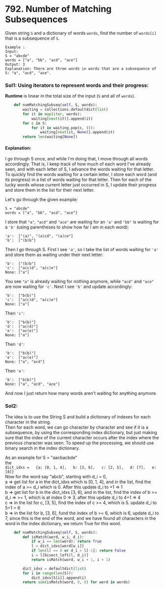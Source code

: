 # 792. Number of Matching Subsequences

Given string `S` and a dictionary of words `words`, find the number of `words[i]` that is a subsequence of `S`.

```text
Example :
Input: 
S = "abcde"
words = ["a", "bb", "acd", "ace"]
Output: 3
Explanation: There are three words in words that are a subsequence of S: "a", "acd", "ace".
```

### Sol1: Using iterators to represent words and their progress:

**Runtime** is linear in the total size of the input \(`S` and all of `words`\).

```python
    def numMatchingSubseq(self, S, words):
        waiting = collections.defaultdict(list)
        for it in map(iter, words):
            waiting[next(it)].append(it)
        for c in S:
            for it in waiting.pop(c, ()):
                waiting[next(it, None)].append(it)
        return len(waiting[None])
```

#### Explanation:

I go through S once, and while I'm doing that, I move through all words accordingly. That is, I keep track of how much of each word I've already seen, and with each letter of S, I advance the words waiting for that letter. To quickly find the words waiting for a certain letter, I store each word \(and its progress\) in a list of words waiting for that letter. Then for each of the lucky words whose current letter just occurred in S, I update their progress and store them in the list for their next letter.

Let's go through the given example:

```text
S = "abcde"
words = ["a", "bb", "acd", "ace"]
```

I store that `"a"`, `"acd"` and `"ace"` are waiting for an `'a'` and `"bb"` is waiting for a `'b'` \(using parentheses to show how far I am in each word\):

```text
'a':  ["(a)", "(a)cd", "(a)ce"]
'b':  ["(b)b"]
```

Then I go through S. First I see `'a'`, so I take the list of words waiting for `'a'` and store them as waiting under their next letter:

```text
'b':  ["(b)b"]
'c':  ["a(c)d", "a(c)e"]
None: ["a"]
```

You see `"a"` is already waiting for nothing anymore, while `"acd"` and `"ace"` are now waiting for `'c'`. Next I see `'b'` and update accordingly:

```text
'b':  ["b(b)"]
'c':  ["a(c)d", "a(c)e"]
None: ["a"]
```

Then `'c'`:

```text
'b':  ["b(b)"]
'd':  ["ac(d)"]
'e':  ["ac(e)"]
None: ["a"]
```

Then `'d'`:

```text
'b':  ["b(b)"]
'e':  ["ac(e)"]
None: ["a", "acd"]
```

Then `'e'`:

```text
'b':  ["b(b)"]
None: ["a", "acd", "ace"]
```

And now I just return how many words aren't waiting for anything anymore.

### Sol2:

The idea is to use the String S and build a dictionary of indexes for each character in the string.  
Then for each word, we can go character by character and see if it is a subsequence, by using the corresponding index dictionary, but just making sure that the index of the current character occurs after the index where the previous character was seen. To speed up the processing, we should use binary search in the index dictionary.

As an example for S = "aacbacbde"  
the  
`dict_idxs =  
{a: [0, 1, 4],  
b: [3, 6],  
c: [2, 5],  
d: [7],  
e: [8]}`  
Now for the word say "abcb", starting with d\_i = 0,  
a =&gt; get list for a in the dict\_idxs which is \[0, 1, 4\], and in the list, find the index of a &gt;= d\_i which is 0. After this update d\_i to +1 =&gt; 1  
b =&gt; get list for b in the dict\_idxs \[3, 6\], and in the list, find the index of b &gt;= d\_i =&gt; &gt;= 1, which is at index 0 =&gt; 3, after this update d\_i to 4+1 =&gt; 4  
c =&gt; in the list for c, \[3, 5\], find the index of c &gt;= 4, which is 5. update d\_i to 5+1 = 6  
b =&gt; in the list for b, \[3, 6\], fund the index of b &gt;= 6, which is 6, update d\_i to 7, since this is the end of the word, and we have found all characters in the word in the index dictionary, we return True for this word.

```python
    def numMatchingSubseq(self, S, words):
        def isMatch(word, w_i, d_i):
            if w_i == len(word): return True
            l = dict_idxs[word[w_i]]
            if len(l) == 0 or d_i > l[-1]: return False
            i = l[bisect_left(l, d_i)]
            return isMatch(word, w_i + 1, i + 1)

        dict_idxs = defaultdict(list)
        for i in range(len(S)):
            dict_idxs[S[i]].append(i)
        return sum(isMatch(word, 0, 0) for word in words)
```

